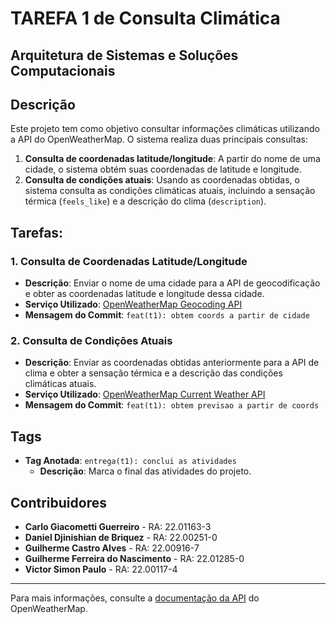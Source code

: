 # TAREFA 1 de Consulta Climática
## Arquitetura de Sistemas e Soluções Computacionais
##
## Descrição

Este projeto tem como objetivo consultar informações climáticas utilizando a API do OpenWeatherMap. O sistema realiza duas principais consultas:

1. **Consulta de coordenadas latitude/longitude**: A partir do nome de uma cidade, o sistema obtém suas coordenadas de latitude e longitude.
2. **Consulta de condições atuais**: Usando as coordenadas obtidas, o sistema consulta as condições climáticas atuais, incluindo a sensação térmica (`feels_like`) e a descrição do clima (`description`).

## Tarefas:

### 1. Consulta de Coordenadas Latitude/Longitude

- **Descrição**: Enviar o nome de uma cidade para a API de geocodificação e obter as coordenadas latitude e longitude dessa cidade.
- **Serviço Utilizado**: [OpenWeatherMap Geocoding API](https://openweathermap.org/api/geocoding-api)
- **Mensagem do Commit**: `feat(t1): obtem coords a partir de cidade`

### 2. Consulta de Condições Atuais

- **Descrição**: Enviar as coordenadas obtidas anteriormente para a API de clima e obter a sensação térmica e a descrição das condições climáticas atuais.
- **Serviço Utilizado**: [OpenWeatherMap Current Weather API](https://openweathermap.org/current)
- **Mensagem do Commit**: `feat(t1): obtem previsao a partir de coords`

## Tags

- **Tag Anotada**: `entrega(t1): conclui as atividades`
  - **Descrição**: Marca o final das atividades do projeto.

## Contribuidores

- **Carlo Giacometti Guerreiro** - RA: 22.01163-3
- **Daniel Djinishian de Briquez** - RA: 22.00251-0
- **Guilherme Castro Alves** - RA: 22.00916-7
- **Guilherme Ferreira do Nascimento** - RA: 22.01285-0
- **Victor Simon Paulo** - RA: 22.00117-4

---

Para mais informações, consulte a [documentação da API](https://openweathermap.org/api) do OpenWeatherMap.
